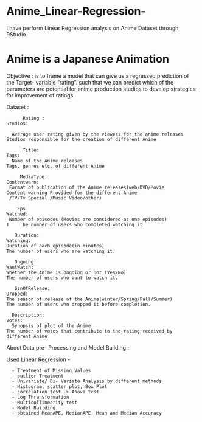 # Anime_Linear-Regression-
I have perform Linear Regression analysis on Anime Dataset through RStudio


# Anime is a Japanese Animation 

Objective :  is to frame a model that can give us a  regressed prediction of the Target- variable “rating”.
     such that we can predict which of the parameters are potential for anime production studios to develop
     strategies for improvement of ratings.


Dataset : 
          
          Rating :                                                                                                                   Studios:
      
      Average user rating given by the viewers for the anime releases                              Studios responsible for the creation of different Anime
   
          Title:                                                                                                                     Tags:
      Name of the Anime releases                                                                           Tags, genres etc. of different Anime        
    
         MediaType:                                                                                                                 Contentwarn:
     Format of publication of the Anime releases(web/DVD/Movie                                     Content warning Provided for the different Anime
     /TV/Tv Special /Music Video/other)

        Eps                                                                                                                          Watched:
     Number of episodes (Movies are considered as one episodes)                                 T     he number of users who completed watching it.
  
       Duration:                                                                                                                     Watching:                                                                
    Duration of each episode(in minutes)                                                                          The number of users who are watching it.

       Ongoing:                                                                                                                      WantWatch:
    Whether the Anime is ongoing or not (Yes/No)                                                            The number of users who want to watch it.

       SznOfRelease:                                                                                                                    Dropped:
    The season of release of the Anime(winter/Spring/Fall/Summer)                                  The number of users who dropped it before completion.

      Description:                                                                                                                      Votes:
      Synopsis of plot of the Anime                                                             The number of votes that contribute to the rating received by different Anime
  
  
  
  
  About Data pre- Processing  and Model Building :  
  
  Used Linear Regression  -
         
      - Treatment of Missing Values 
      - outlier Treatment
      - Univariate/ Bi- Variate Analysis by different methods
      - Histogram, scatter plot, Box Plot
      - correlation test -> Anova test                 
      - Log Thransformation 
      - Multicollinearity test
      - Model Building 
      - obtained MeanAPE, MedianAPE, Mean and Median Accuracy 
               
